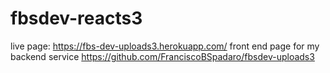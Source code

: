 # fbsdev-reacts3
live page:
https://fbs-dev-uploads3.herokuapp.com/
front end page for my backend service
https://github.com/FranciscoBSpadaro/fbsdev-uploads3


